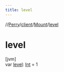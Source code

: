 ```yaml
---
title: level
---
```

//[Perry](../../../index.html)/[client](../index.html)/[Mount](index.html)/[level](level.html)



# level



[jvm]\
var [level](level.html): [Int](https://kotlinlang.org/api/latest/jvm/stdlib/kotlin/-int/index.html) = 1





